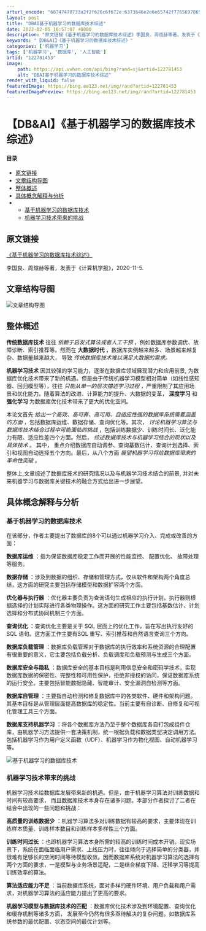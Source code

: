 ```yaml
---
arturl_encode: "68747470733a2f2f626c6f672e:6373646e2e6e65742f77656978696e5f34363039333534342f:61727469636c652f64657461696c732f313232373831343533"
layout: post
title: "DBAI基于机器学习的数据库技术综述"
date: 2022-02-05 16:57:07 +0800
description: "原文链接《基于机器学习的数据库技术综述》李国良、周煊赫等著，发表于《计算机学报》，2020-11-5"
keywords: "【DB&AI】《基于机器学习的数据库技术综述》"
categories: ['机器学习']
tags: ['机器学习', '数据库', '人工智能']
artid: "122781453"
image:
    path: https://api.vvhan.com/api/bing?rand=sj&artid=122781453
    alt: "DBAI基于机器学习的数据库技术综述"
render_with_liquid: false
featuredImage: https://bing.ee123.net/img/rand?artid=122781453
featuredImagePreview: https://bing.ee123.net/img/rand?artid=122781453
---
```


# 【DB&AI】《基于机器学习的数据库技术综述》

#### 目录

* [原文链接](#_1)
* [文章结构导图](#_6)
* [整体概述](#_9)
* [具体概念解释与分析](#_18)
* + [基于机器学习的数据库技术](#_20)
  + [机器学习技术带来的挑战](#_42)

## 原文链接

[《基于机器学习的数据库技术综述》](https://dbgroup.cs.tsinghua.edu.cn/ligl/papers/joc19-ai4db-cn.pdf)
  
李国良、周煊赫等著，发表于《计算机学报》，2020-11-5.

## 文章结构导图

![文章结构导图](https://i-blog.csdnimg.cn/blog_migrate/d2593335adcf602994d267879964477c.png#pic_center)

## 整体概述

**传统数据库技术**
往往
*依赖于启发式算法或者人工干预*
，例如数据库参数调优、故障诊断、索引推荐等。然而在
**大数据时代**
，数据库实例越来越多、场景越来越复杂、数据量越来越大， 导致
*传统数据库技术难以满足大数据的需求。*

**机器学习技术**
因其较强的学习能力，逐渐在数据库领域展现潜力和应用前景, 为数据库优化技术带来了新的机遇。但是由于传统机器学习模型相对简单（如线性感知器、回归模型等），往往
*只能从单一的层次描述学习过程*
，严重限制了其应用场景和优化能力。随着算法的改进、计算能力的提升、大数据的变革，
**深度学习**
和
**强化学习**
为数据库优化技术带来了更大的优化空间。

本论文首先
*给出一个高效、高可靠、高可用、自适应性强的数据库系统需要涵盖的方面*
，包括数据库运维、数据存储、查询优化等。其次，
*讨论机器学习算法与数据库技术结合过程中可能面临的挑战*
，包括训练数据少、训练时间长、泛化能力有限、适应性差四个方面。然后，
*综述数据库技术与机器学习结合的现状以及具体技术*
。 其中， 重点介绍数据库自动调参、查询基数估计、查询计划选择、索引和视图自动选择五个方向。最后，从八个方面
*展望机器学习将给数据库带来的革命性突破*
。

整体上,文章综述了数据库技术的研究情况以及与机器学习技术结合的前景, 并对未来机器学习与数据库关键技术的融合方式给出进一步展望。

## 具体概念解释与分析

### 基于机器学习的数据库技术

在该部分，作者主要提出了数据库的8个可以通过机器学习介入、完成或改善的方面：

**数据库运维**
：指为保证数据库稳定工作而开展的性能监控、 配置优化、 故障处理等服务。

**数据存储**
：涉及到数据的组织、存储和管理方式，仅从软件和架构两个角度总结，这方面的研究主要包括存储模型和数据扩容两个方面。

**优化器与执行器**
：优化器主要负责为查询语句生成相应的执行计划，执行器则根据选择的计划实际进行各类物理操作。这方面的研究工作主要包括基数估计、计划选择和分布式协同机制三个方面。

**查询优化**
：查询优化主要是关于 SQL 层面上的优化工作，旨在写出执行友好的 SQL 语句。这方面工作主要有SQL 重写、索引推荐和自然语言查询三个方向。

**数据库负载管理**
：数据库负载管理对于数据库的执行效率和系统资源的合理配置有很重要的意义，它主要包括负载分析、负载调度和负载预测与生成三个方面。

**数据库安全与隐私**
：数据库安全的基本目标是利用信息安全和密码学技术，实现数据库数据的保密性、完整性和可用性保护，拒绝非授权的访问，保证数据库系统的运行安全。主要包括智能数据隐藏、智能审计、安全漏洞自检测等方面。

**数据库自管理**
：主要指自动检测和修复数据库中的各类软件、硬件和架构问题。其基本目标是从管理层面提高数据库的稳定性。当前主要有自诊断、自修复和可视化管理工具三个方面。

**数据库支持机器学习**
：将各个数据库方法乃至于整个数据库各自打包成组件仓库，由机器学习方法提供一套决策机制，统一根据负载和数据类型决定调用方法。包括机器学习作为用户定义函数（UDF）、机器学习作为物化视图、自动机器学习等。

![基于机器学习的数据库技术](https://i-blog.csdnimg.cn/blog_migrate/0d2fb8a4bd7e29d262f4dd305381801a.png)

### 机器学习技术带来的挑战

机器学习技术给数据库发展带来新的机遇。但是，由于机器学习算法对训练数据和时间有较高要求， 而且数据库技术本身存在诸多问题。本部分作者探讨了二者在结合中出现的一些问题和挑战：

**高质量的训练数据少**
：机器学习算法多对训练数据有较高的要求，主要体现在训练样本质量、训练样本数目和训练样本多样性三个方面。

**训练时间过长**
：也即机器学习算法本身所需的较高的训练时间成本开销。现实场景下，系统在面临面临用户需求、上线压力时，往往倾向于选择简单的分类器，并很难有足够长的空闲时间等待模型收敛。因而数据库系统对机器学习算法的选择有两个方面的要求，一是模型与业务场景适配，二是结合梯度下降、迁移学习等提高训练效率的算法。

**算法适应能力不足**
：当前数据库系统，面对多样的硬件环境、用户负载和用户需求，对机器学习算法的适应能力提出了更高的要求。

**机器学习模型与数据库技术的匹配**
：数据库优化技术涉及到环境配置、查询优化和缓存机制等诸多方面， 发展至今仍然有很多亟待解决的复杂问题。如数据库系统参数的最优配置、状态空间的最优计划等。